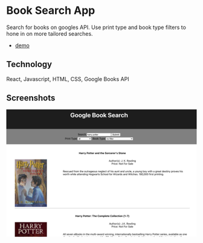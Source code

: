 # Book Search App

Search for books on googles API. Use print type and book type filters to hone in on more tailored searches.
* [demo](https://book-search-mu.vercel.app)

## Technology

React, Javascript, HTML, CSS, Google Books API

## Screenshots

![screen shot](/screenshot.png)


